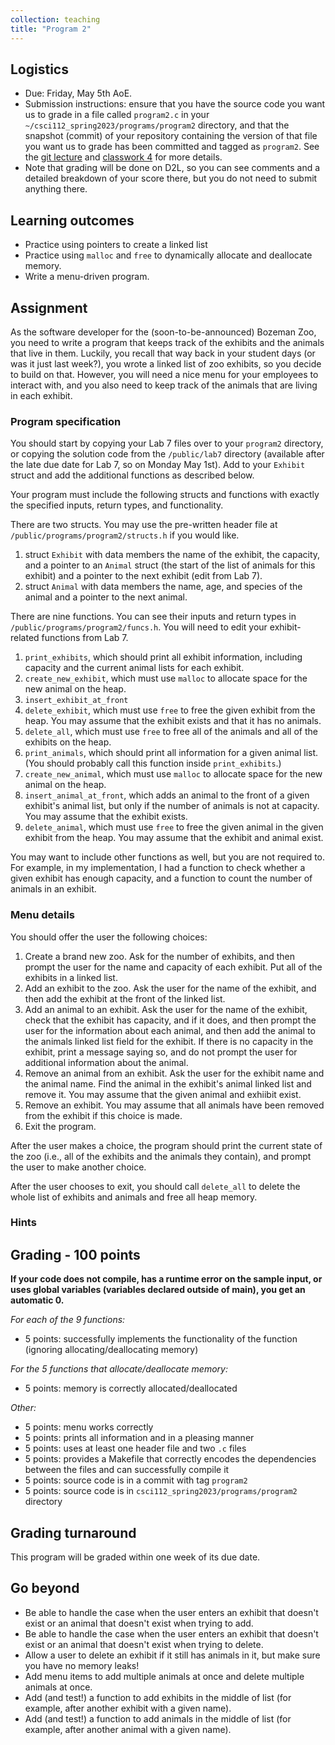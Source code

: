 ```yaml
---
collection: teaching
title: "Program 2"
---
```


## Logistics
* Due: Friday, May 5th AoE.
* Submission instructions: ensure that you have the source code you want us to
	grade in a file called `program2.c` in your `~/csci112_spring2023/programs/program2`
	directory, and that the snapshot (commit) of your repository containing the version of that file you want us to grade has been committed and
	tagged as `program2`. See the [git lecture](https://lgw2.github.io/teaching/csci112-spring-2023/lectures/lecture2) and [classwork 4](https://lgw2.github.io/teaching/csci112-spring-2023/classwork/classwork4) for more
	details.
* Note that grading will be done on D2L, so you can see comments and a
	 detailed breakdown of your score there, but you do not need to submit
	anything there.

## Learning outcomes
* Practice using pointers to create a linked list
* Practice using `malloc` and `free` to dynamically allocate and deallocate
	memory.
* Write a menu-driven program.

## Assignment

As the software developer for the (soon-to-be-announced) Bozeman Zoo, you need
to write a program that keeps track of the exhibits and the animals that live
in them. Luckily, you recall that way back in your student days (or was it just
last week?), you wrote a
linked list of zoo exhibits, so you decide to build on that. However, you will
need a nice menu for your employees to interact with, and you also need to keep
track of the animals that are living in each exhibit.

### Program specification

You should start by copying your Lab 7 files over to your `program2`
directory, or copying the solution code
from the `/public/lab7` directory (available after the late due date for Lab 7, so on Monday May 1st).
Add to your `Exhibit` struct and add the additional functions as described
below.

Your program must include the following structs and functions with exactly the specified
inputs, return types, and functionality.

There are two structs. You may use the pre-written header file at
`/public/programs/program2/structs.h` if you would like.
1. struct `Exhibit` with data members the name of the exhibit, the capacity, and a pointer to an `Animal` struct (the start of the list of animals for this exhibit)
and a pointer to the next exhibit (edit from Lab 7).
2. struct `Animal` with data members the name, age, and species of the animal and a pointer to the next
	animal.

There are nine functions. You can see their inputs and return types in
`/public/programs/program2/funcs.h`. You will need to edit your exhibit-related
functions from Lab 7.
1. `print_exhibits`, which should print all exhibit information, including
   capacity and the current animal lists for each exhibit.
2. `create_new_exhibit`, which must use `malloc` to allocate space for the new
   animal on the heap.
3. `insert_exhibit_at_front`
4. `delete_exhibit`, which must use `free` to free the given exhibit from the
   heap. You may assume that the exhibit exists and that it has no animals.
5. `delete_all`, which must use `free` to free all of the animals and all of
   the exhibits on the heap.
6. `print_animals`, which should print all information for a given animal list.
   (You should probably call this function inside `print_exhibits`.)
7. `create_new_animal`, which must use `malloc` to allocate space for the new animal on the heap.
8. `insert_animal_at_front`, which adds an animal to the front of a given exhibit's animal list,
but only if the number of animals is not at capacity. You may assume that the
exhibit exists.
9. `delete_animal`, which must use `free` to free the given animal in the given
   exhibit from the
   heap. You may assume that the exhibit and animal exist.

You may want to include other functions as well, but you are not required to.
For example, in my implementation, I had a function to check whether a given
exhibit has enough capacity, and a function to count the number of animals in
an exhibit.

### Menu details

You should offer the user the following choices:
1. Create a brand new zoo. Ask for the number of exhibits, and then prompt the
   user for the name and capacity of each exhibit. Put all of the exhibits in a linked list.
2. Add an exhibit to the zoo. Ask the user for the name of the exhibit, and
   then add the exhibit at the front of the linked list.
3. Add an animal to an exhibit. Ask the user for the name of the exhibit, check
   that the exhibit has capacity, and if it does,
   and then prompt the user for the information about
   each animal, and then add the animal to the animals linked list field for the exhibit.
   If there is no capacity in the exhibit, print a message saying so, and do
   not prompt the user for additional information about the animal.
4. Remove an animal from an exhibit. Ask the user for the exhibit name and the
   animal name. Find the animal in the exhibit's animal linked list and remove
   it. You may assume that the given animal and exhiibit exist.
5. Remove an exhibit. You may assume that all animals have been removed from
   the exhibit if this choice is made.
6. Exit the program.

After the user makes a choice, the program should print the current state of
the zoo (i.e., all of the exhibits and the animals they contain), and prompt
the user to make another choice.

After the user chooses to exit, you should call `delete_all` to delete the
whole list of exhibits and animals and free all heap memory.

### Hints

## Grading - 100 points
**If your code does not compile, has a runtime error on the sample input,
or uses global variables (variables declared outside of main), you get an
automatic 0.**

*For each of the 9 functions:*
* 5 points: successfully implements the functionality of the function (ignoring
    allocating/deallocating memory)

*For the 5 functions that allocate/deallocate memory:*
* 5 points: memory is correctly allocated/deallocated

*Other:*
* 5 points: menu works correctly
* 5 points: prints all information and in a pleasing manner
* 5 points: uses at least one header file and two `.c` files
* 5 points: provides a Makefile that correctly encodes the dependencies between
    the files and can successfully compile it
* 5 points: source code is in a commit with tag `program2`
* 5 points: source code is in `csci112_spring2023/programs/program2` directory

## Grading turnaround
This program will be graded within one week of its due date.

## Go beyond
* Be able to handle the case when the user enters an exhibit that doesn't exist
    or an animal that doesn't exist when trying to add.
* Be able to handle the case when the user enters an exhibit that doesn't exist
    or an animal that doesn't exist when trying to delete.
* Allow a user to delete an exhibit if it still has animals in it, but make
    sure you have no memory leaks!
* Add menu items to add multiple animals at once and delete multiple animals at
once.
* Add (and test!) a function to add exhibits in the middle of list (for
    example, after another exhibit with a given name).
* Add (and test!) a function to add animals in the middle of list (for
    example, after another animal with a given name).
